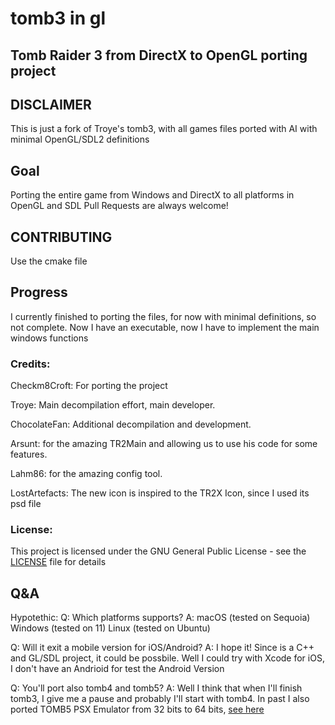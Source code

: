 # tomb3 in gl
## Tomb Raider 3 from DirectX to OpenGL porting project

## DISCLAIMER
This is just a fork of Troye's tomb3, with all games files ported with AI with minimal OpenGL/SDL2 definitions

## Goal
Porting the entire game from Windows and DirectX to all platforms in OpenGL and SDL
Pull Requests are always welcome!

## CONTRIBUTING
Use the cmake file

## Progress
I currently finished to porting the files, for now with minimal definitions, so not complete.
Now I have an executable, now I have to implement the main windows functions
### Credits:
Checkm8Croft: For porting the project

Troye: Main decompilation effort, main developer.

ChocolateFan: Additional decompilation and development.

Arsunt: for the amazing TR2Main and allowing us to use his code for some features.

Lahm86: for the amazing config tool.

LostArtefacts: The new icon is inspired to the TR2X Icon, since I used its psd file

### License:
This project is licensed under the GNU General Public License - see the [LICENSE](https://github.com/Trxyebeep/tomb3/blob/master/LICENSE.md) file for details

## Q&A

Hypotethic:
Q: Which platforms supports?
A: macOS (tested on Sequoia) Windows (tested on 11) Linux (tested on Ubuntu)

Q: Will it exit a mobile version for iOS/Android?
A: I hope it! Since is a C++ and GL/SDL project, it could be possbile. Well I could try with Xcode for iOS, I don't have an Andrioid for test the Android Version

Q: You'll port also tomb4 and tomb5?
A: Well I think that when I'll finish tomb3, I give me a pause and probably I'll start with tomb4. In past I also ported TOMB5 PSX Emulator from 32 bits to 64 bits, [see here](https://github.com/Checkm8Croft/TOMB5) 